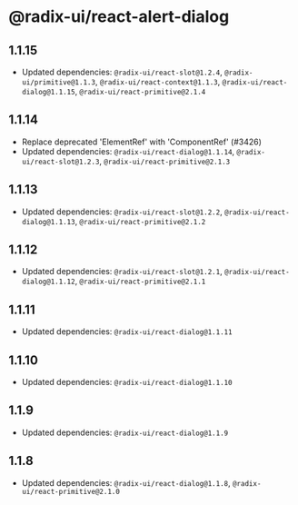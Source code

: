 # @radix-ui/react-alert-dialog

## 1.1.15

- Updated dependencies: `@radix-ui/react-slot@1.2.4`, `@radix-ui/primitive@1.1.3`, `@radix-ui/react-context@1.1.3`, `@radix-ui/react-dialog@1.1.15`, `@radix-ui/react-primitive@2.1.4`

## 1.1.14

- Replace deprecated 'ElementRef' with 'ComponentRef' (#3426)
- Updated dependencies: `@radix-ui/react-dialog@1.1.14`, `@radix-ui/react-slot@1.2.3`, `@radix-ui/react-primitive@2.1.3`

## 1.1.13

- Updated dependencies: `@radix-ui/react-slot@1.2.2`, `@radix-ui/react-dialog@1.1.13`, `@radix-ui/react-primitive@2.1.2`

## 1.1.12

- Updated dependencies: `@radix-ui/react-slot@1.2.1`, `@radix-ui/react-dialog@1.1.12`, `@radix-ui/react-primitive@2.1.1`

## 1.1.11

- Updated dependencies: `@radix-ui/react-dialog@1.1.11`

## 1.1.10

- Updated dependencies: `@radix-ui/react-dialog@1.1.10`

## 1.1.9

- Updated dependencies: `@radix-ui/react-dialog@1.1.9`

## 1.1.8

- Updated dependencies: `@radix-ui/react-dialog@1.1.8`, `@radix-ui/react-primitive@2.1.0`
